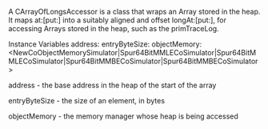 A CArrayOfLongsAccessor is a class that wraps an Array stored in the heap.  It maps at:[put:] into a suitably aligned and offset longAt:[put:], for accessing Arrays stored in the heap, such as the primTraceLog.

Instance Variables
	address:			<Integer>
	entryByteSize:		<Integer>
	objectMemory:		<NewCoObjectMemorySimulator|Spur64BitMMLECoSimulator|Spur64BitMMLECoSimulator|Spur64BitMMBECoSimulator|Spur64BitMMBECoSimulator>

address
	- the base address in the heap of the start of the array

entryByteSize
	- the size of an element, in bytes

objectMemory
	- the memory manager whose heap is being accessed
